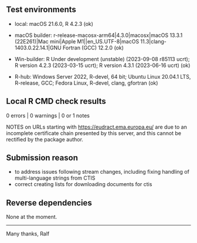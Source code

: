 ## Test environments

- local: macOS 21.6.0, R 4.2.3 (ok)

- macOS builder: r-release-macosx-arm64|4.3.0|macosx|macOS 13.3.1 (22E261)|Mac mini|Apple M1||en_US.UTF-8|macOS 11.3|clang-1403.0.22.14.1|GNU Fortran (GCC) 12.2.0 (ok)

- Win-builder: R Under development (unstable) (2023-09-08 r85113 ucrt); R version 4.2.3 (2023-03-15 ucrt); R version 4.3.1 (2023-06-16 ucrt) (ok)

- R-hub: Windows Server 2022, R-devel, 64 bit; Ubuntu Linux 20.04.1 LTS, R-release, GCC; Fedora Linux, R-devel, clang, gfortran (ok)


## Local R CMD check results

0 errors | 0 warnings | 0 or 1 notes 

NOTES on URLs starting with https://eudract.ema.europa.eu/ 
are due to an incomplete certificate chain presented by this 
server, and this cannot be rectified by the package author.


## Submission reason

- to address issues following stream changes, including 
  fixing handling of multi-language strings from CTIS
- correct creating lists for downloading documents for ctis

## Reverse dependencies

None at the moment.

----

Many thanks,
Ralf
